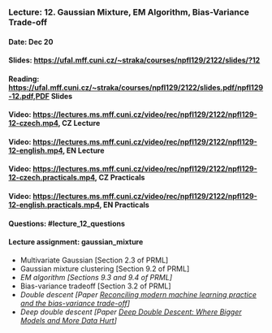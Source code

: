 ### Lecture: 12. Gaussian Mixture, EM Algorithm, Bias-Variance Trade-off
#### Date: Dec 20
#### Slides: https://ufal.mff.cuni.cz/~straka/courses/npfl129/2122/slides/?12
#### Reading: https://ufal.mff.cuni.cz/~straka/courses/npfl129/2122/slides.pdf/npfl129-12.pdf,PDF Slides
#### Video: https://lectures.ms.mff.cuni.cz/video/rec/npfl129/2122/npfl129-12-czech.mp4, CZ Lecture
#### Video: https://lectures.ms.mff.cuni.cz/video/rec/npfl129/2122/npfl129-12-english.mp4, EN Lecture
#### Video: https://lectures.ms.mff.cuni.cz/video/rec/npfl129/2122/npfl129-12-czech.practicals.mp4, CZ Practicals
#### Video: https://lectures.ms.mff.cuni.cz/video/rec/npfl129/2122/npfl129-12-english.practicals.mp4, EN Practicals
#### Questions: #lecture_12_questions
#### Lecture assignment: gaussian_mixture

- Multivariate Gaussian [Section 2.3 of PRML]
- Gaussian mixture clustering [Section 9.2 of PRML]
- _EM algorithm [Sections 9.3 and 9.4 of PRML]_
- Bias-variance tradeoff [Section 3.2 of PRML]
- _Double descent [Paper [Reconciling modern machine learning practice and the bias-variance trade-off](https://arxiv.org/abs/1812.11118)]_
- _Deep double descent [Paper [Deep Double Descent: Where Bigger Models and More Data Hurt](https://arxiv.org/abs/1912.02292)]_
